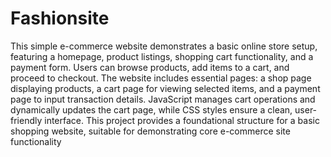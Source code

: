 # Fashionsite
This simple e-commerce website demonstrates a basic online store setup, featuring a homepage, product listings, shopping cart functionality, and a payment form. Users can browse products, add items to a cart, and proceed to checkout. The website includes essential pages: a shop page displaying products, a cart page for viewing selected items, and a payment page to input transaction details. JavaScript manages cart operations and dynamically updates the cart page, while CSS styles ensure a clean, user-friendly interface. This project provides a foundational structure for a basic shopping website, suitable for demonstrating core e-commerce site functionality
